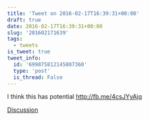 ```yaml
---
title: 'Tweet on 2016-02-17T16:39:31+00:00'
draft: true
date: 2016-02-17T16:39:31+00:00
slug: '201602171639'
tags:
  - tweets
is_tweet: true
tweet_info:
  id: '699875812145807360'
  type: 'post'
  is_thread: False
---
```




I think this has potential <http://fb.me/4csJYyAjq>

[Discussion](https://x.com/sytelus/status/699875812145807360)

